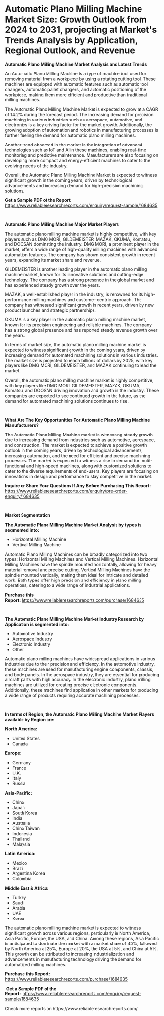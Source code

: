 <p><h1>Automatic Plano Milling Machine Market Size: Growth Outlook from 2024 to 2031, projecting at Market's Trends Analysis by Application, Regional Outlook, and Revenue</h1></p><p><strong>Automatic Plano Milling Machine Market Analysis and Latest Trends</strong></p>
<p><p>An Automatic Plano Milling Machine is a type of machine tool used for removing material from a workpiece by using a rotating cutting tool. These machines are equipped with automatic features such as automatic tool changers, automatic pallet changers, and automatic positioning of the workpiece, making them more efficient and productive than traditional milling machines.</p><p>The Automatic Plano Milling Machine Market is expected to grow at a CAGR of 14.2% during the forecast period. The increasing demand for precision machining in various industries such as aerospace, automotive, and electronics is a key driving factor for the market growth. Additionally, the growing adoption of automation and robotics in manufacturing processes is further fueling the demand for automatic plano milling machines.</p><p>Another trend observed in the market is the integration of advanced technologies such as IoT and AI in these machines, enabling real-time monitoring and predictive maintenance. Manufacturers are also focusing on developing more compact and energy-efficient machines to cater to the evolving needs of the industry.</p><p>Overall, the Automatic Plano Milling Machine Market is expected to witness significant growth in the coming years, driven by technological advancements and increasing demand for high-precision machining solutions.</p></p>
<p><strong>Get a Sample PDF of the Report:&nbsp;</strong> <a href="https://www.reliableresearchreports.com/enquiry/request-sample/1684635">https://www.reliableresearchreports.com/enquiry/request-sample/1684635</a></p>
<p>&nbsp;</p>
<p><strong>Automatic Plano Milling Machine Major Market Players</strong></p>
<p><p>The automatic plano milling machine market is highly competitive, with key players such as DMG MORI, GILDEMEISTER, MAZAK, OKUMA, Komatsu, and DOOSAN dominating the industry. DMG MORI, a prominent player in the market, offers a wide range of high-quality milling machines with advanced automation features. The company has shown consistent growth in recent years, expanding its market share and revenue.</p><p>GILDEMEISTER is another leading player in the automatic plano milling machine market, known for its innovative solutions and cutting-edge technology. The company has a strong presence in the global market and has experienced steady growth over the years.</p><p>MAZAK, a well-established player in the industry, is renowned for its high-performance milling machines and customer-centric approach. The company has witnessed significant growth in recent years, driven by new product launches and strategic partnerships.</p><p>OKUMA is a key player in the automatic plano milling machine market, known for its precision engineering and reliable machines. The company has a strong global presence and has reported steady revenue growth over the years.</p><p>In terms of market size, the automatic plano milling machine market is expected to witness significant growth in the coming years, driven by increasing demand for automated machining solutions in various industries. The market size is projected to reach billions of dollars by 2025, with key players like DMG MORI, GILDEMEISTER, and MAZAK continuing to lead the market.</p><p>Overall, the automatic plano milling machine market is highly competitive, with key players like DMG MORI, GILDEMEISTER, MAZAK, OKUMA, Komatsu, and DOOSAN driving innovation and growth in the industry. These companies are expected to see continued growth in the future, as the demand for automated machining solutions continues to rise.</p></p>
<p>&nbsp;</p>
<p><strong>What Are The Key Opportunities For Automatic Plano Milling Machine Manufacturers?</strong></p>
<p><p>The Automatic Plano Milling Machine market is witnessing steady growth due to increasing demand from industries such as automotive, aerospace, and construction. The market is expected to achieve a positive growth outlook in the coming years, driven by technological advancements, increasing automation, and the need for efficient and precise machining processes. The market is expected to witness a rise in demand for multi-functional and high-speed machines, along with customized solutions to cater to the diverse requirements of end-users. Key players are focusing on innovations in design and performance to stay competitive in the market.</p></p>
<p><strong>Inquire or Share Your Questions If Any Before Purchasing This Report:</strong> <a href="https://www.reliableresearchreports.com/enquiry/pre-order-enquiry/1684635">https://www.reliableresearchreports.com/enquiry/pre-order-enquiry/1684635</a></p>
<p>&nbsp;</p>
<p><strong>Market Segmentation</strong></p>
<p><strong>The Automatic Plano Milling Machine Market Analysis by types is segmented into:</strong></p>
<p><ul><li>Horizontal Milling Machine</li><li>Vertical Milling Machine</li></ul></p>
<p><p>Automatic Plano Milling Machines can be broadly categorized into two types: Horizontal Milling Machines and Vertical Milling Machines. Horizontal Milling Machines have the spindle mounted horizontally, allowing for heavy material removal and precise cutting. Vertical Milling Machines have the spindle mounted vertically, making them ideal for intricate and detailed work. Both types offer high precision and efficiency in plano milling operations, catering to a wide range of industrial applications.</p></p>
<p><strong>Purchase this Report:&nbsp;</strong><a href="https://www.reliableresearchreports.com/purchase/1684635">https://www.reliableresearchreports.com/purchase/1684635</a></p>
<p>&nbsp;</p>
<p><strong>The Automatic Plano Milling Machine Market Industry Research by Application is segmented into:</strong></p>
<p><ul><li>Automotive Industry</li><li>Aerospace Industry</li><li>Electronic Industry</li><li>Other</li></ul></p>
<p><p>Automatic plano milling machines have widespread applications in various industries due to their precision and efficiency. In the automotive industry, these machines are used for manufacturing engine components, chassis, and body panels. In the aerospace industry, they are essential for producing aircraft parts with high accuracy. In the electronic industry, plano milling machines are utilized for creating precise electronic components. Additionally, these machines find application in other markets for producing a wide range of products requiring accurate machining processes.</p></p>
<p>&nbsp;</p>
<p><strong>In terms of Region, the Automatic Plano Milling Machine Market Players available by Region are:</strong></p>
<p>
    <p> <strong> North America: </strong>
        <ul>
            <li>United States</li>
            <li>Canada</li>
        </ul>
        </p> 
    <p> <strong> Europe: </strong>
        <ul>
            <li>Germany</li>
            <li>France</li>
            <li>U.K.</li>
            <li>Italy</li>
            <li>Russia</li>
        </ul>
        </p> 
    <p> <strong> Asia-Pacific: </strong>
        <ul>
            <li>China</li>
            <li>Japan</li>
            <li>South Korea</li>
            <li>India</li>
            <li>Australia</li>
            <li>China Taiwan</li>
            <li>Indonesia</li>
            <li>Thailand</li>
            <li>Malaysia</li>
        </ul>
        </p> 
    <p> <strong> Latin America: </strong>
        <ul>
            <li>Mexico</li>
            <li>Brazil</li>
            <li>Argentina Korea</li>
            <li>Colombia</li>
        </ul>
        </p> 
    <p> <strong> Middle East & Africa: </strong>
        <ul>
            <li>Turkey</li>
            <li>Saudi</li>
            <li>Arabia</li>
            <li>UAE</li>
            <li>Korea</li>
        </ul>
    </p>
    </p>
<p><p>The automatic plano milling machine market is expected to witness significant growth across various regions, particularly in North America, Asia Pacific, Europe, the USA, and China. Among these regions, Asia Pacific is anticipated to dominate the market with a market share of 45%, followed by North America at 25%, Europe at 20%, the USA at 5%, and China at 5%. This growth can be attributed to increasing industrialization and advancements in manufacturing technology driving the demand for automatized milling machines.</p></p>
<p><strong>Purchase this Report: </strong><a href="https://www.reliableresearchreports.com/purchase/1684635">https://www.reliableresearchreports.com/purchase/1684635</a></p>
<p>&nbsp;<strong>Get a Sample PDF of the Report:&nbsp;&nbsp;</strong><a href="https://www.reliableresearchreports.com/enquiry/request-sample/1684635">https://www.reliableresearchreports.com/enquiry/request-sample/1684635</a></p>
<p><strong></strong></p>
<p>Check more reports on https://www.reliableresearchreports.com/</p>